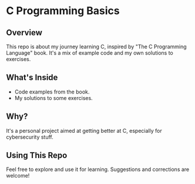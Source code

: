 # C Programming Basics

## Overview

This repo is about my journey learning C, inspired by "The C Programming Language" book. It's a mix of example code and my own solutions to exercises.

## What's Inside

- Code examples from the book.
- My solutions to some exercises.

## Why?

It's a personal project aimed at getting better at C, especially for cybersecurity stuff.

## Using This Repo

Feel free to explore and use it for learning. Suggestions and corrections are welcome!

